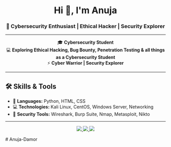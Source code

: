 <h1 align="center">Hi 👋, I'm Anuja </h1>
<h3 align="center">🚀 Cybersecurity Enthusiast | Ethical Hacker | Security Explorer</h3>

---
<p align="center">
  🎓 <b>Cybersecurity Student</b> <br> 
  💻 <b>Exploring Ethical Hacking, Bug Bounty, Penetration Testing & all things as a Cybersecurity Student</b> <br>
  ⚡ <b>Cyber Warrior | Security Explorer</b> 
</p>

---

## 🛠️ Skills & Tools
- 🐍 **Languages:** Python, HTML, CSS  
- 💻 **Technologies:** Kali Linux, CentOS, Windows Server, Networking  
- 🔐 **Security Tools:** Wireshark, Burp Suite, Nmap, Metasploit, Nikto  

---

<p align="center">
  <a href="https://linkedin.com/in/anuja-damor-219b1133b" target="_blank">
    <img src="https://img.shields.io/badge/LinkedIn-blue?style=for-the-badge&logo=linkedin" />
  </a>
  <a href="mailto:damoranu4@gmail.com">
    <img src="https://img.shields.io/badge/Email-red?style=for-the-badge&logo=gmail" />
  </a>
  <a href="https://github.com/AnujaDamor07" target="_blank">
    <img src="https://img.shields.io/badge/GitHub-black?style=for-the-badge&logo=github" />
  </a>
</p>
# Anuja-Damor
